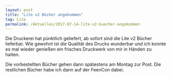 ```yaml
---
layout: post
title: "Lite v2 Bücher angekommen"
tag: Lite
permalink: /Aktuelles/2017-07-14-lite-v2-buecher-angekommen
---
```




Die Druckerei hat pünktlich geliefert, ab sofort sind die Lite v2 Bücher lieferbar. Wie gewohnt ist die Qualität des Drucks wunderbar und ich konnte es mal wieder genießen ein frisches Druckwerk von mir in Händen zu halten.

Die vorbestellten Bücher gehen dann spätestens am Montag zur Post. Die restlichen Bücher habe ich dann auf der FeenCon dabei.


